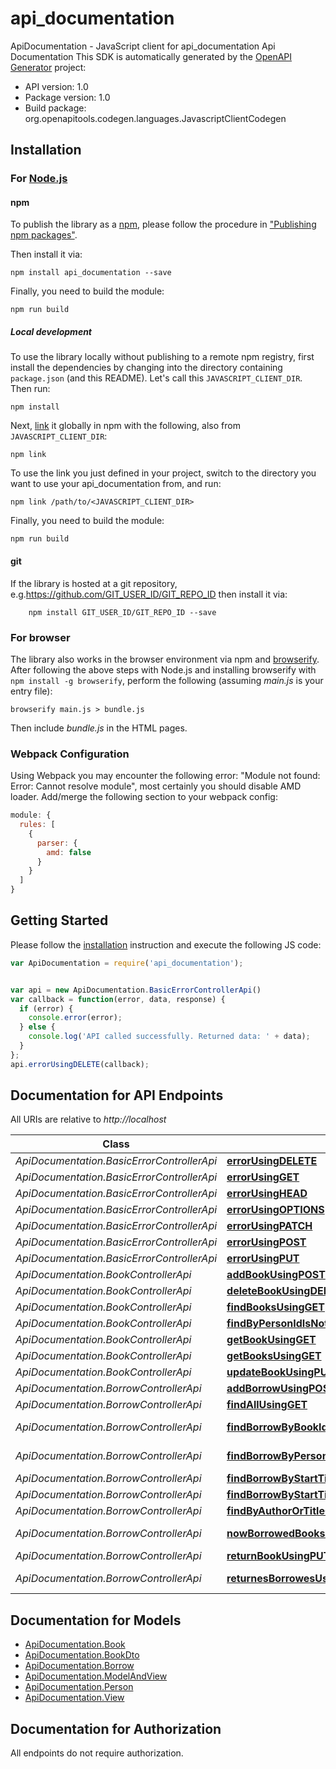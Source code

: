 # api_documentation

ApiDocumentation - JavaScript client for api_documentation
Api Documentation
This SDK is automatically generated by the [OpenAPI Generator](https://openapi-generator.tech) project:

- API version: 1.0
- Package version: 1.0
- Build package: org.openapitools.codegen.languages.JavascriptClientCodegen

## Installation

### For [Node.js](https://nodejs.org/)

#### npm

To publish the library as a [npm](https://www.npmjs.com/), please follow the procedure in ["Publishing npm packages"](https://docs.npmjs.com/getting-started/publishing-npm-packages).

Then install it via:

```shell
npm install api_documentation --save
```

Finally, you need to build the module:

```shell
npm run build
```

##### Local development

To use the library locally without publishing to a remote npm registry, first install the dependencies by changing into the directory containing `package.json` (and this README). Let's call this `JAVASCRIPT_CLIENT_DIR`. Then run:

```shell
npm install
```

Next, [link](https://docs.npmjs.com/cli/link) it globally in npm with the following, also from `JAVASCRIPT_CLIENT_DIR`:

```shell
npm link
```

To use the link you just defined in your project, switch to the directory you want to use your api_documentation from, and run:

```shell
npm link /path/to/<JAVASCRIPT_CLIENT_DIR>
```

Finally, you need to build the module:

```shell
npm run build
```

#### git

If the library is hosted at a git repository, e.g.https://github.com/GIT_USER_ID/GIT_REPO_ID
then install it via:

```shell
    npm install GIT_USER_ID/GIT_REPO_ID --save
```

### For browser

The library also works in the browser environment via npm and [browserify](http://browserify.org/). After following
the above steps with Node.js and installing browserify with `npm install -g browserify`,
perform the following (assuming *main.js* is your entry file):

```shell
browserify main.js > bundle.js
```

Then include *bundle.js* in the HTML pages.

### Webpack Configuration

Using Webpack you may encounter the following error: "Module not found: Error:
Cannot resolve module", most certainly you should disable AMD loader. Add/merge
the following section to your webpack config:

```javascript
module: {
  rules: [
    {
      parser: {
        amd: false
      }
    }
  ]
}
```

## Getting Started

Please follow the [installation](#installation) instruction and execute the following JS code:

```javascript
var ApiDocumentation = require('api_documentation');


var api = new ApiDocumentation.BasicErrorControllerApi()
var callback = function(error, data, response) {
  if (error) {
    console.error(error);
  } else {
    console.log('API called successfully. Returned data: ' + data);
  }
};
api.errorUsingDELETE(callback);

```

## Documentation for API Endpoints

All URIs are relative to *http://localhost*

Class | Method | HTTP request | Description
------------ | ------------- | ------------- | -------------
*ApiDocumentation.BasicErrorControllerApi* | [**errorUsingDELETE**](docs/BasicErrorControllerApi.md#errorUsingDELETE) | **DELETE** /error | error
*ApiDocumentation.BasicErrorControllerApi* | [**errorUsingGET**](docs/BasicErrorControllerApi.md#errorUsingGET) | **GET** /error | error
*ApiDocumentation.BasicErrorControllerApi* | [**errorUsingHEAD**](docs/BasicErrorControllerApi.md#errorUsingHEAD) | **HEAD** /error | error
*ApiDocumentation.BasicErrorControllerApi* | [**errorUsingOPTIONS**](docs/BasicErrorControllerApi.md#errorUsingOPTIONS) | **OPTIONS** /error | error
*ApiDocumentation.BasicErrorControllerApi* | [**errorUsingPATCH**](docs/BasicErrorControllerApi.md#errorUsingPATCH) | **PATCH** /error | error
*ApiDocumentation.BasicErrorControllerApi* | [**errorUsingPOST**](docs/BasicErrorControllerApi.md#errorUsingPOST) | **POST** /error | error
*ApiDocumentation.BasicErrorControllerApi* | [**errorUsingPUT**](docs/BasicErrorControllerApi.md#errorUsingPUT) | **PUT** /error | error
*ApiDocumentation.BookControllerApi* | [**addBookUsingPOST**](docs/BookControllerApi.md#addBookUsingPOST) | **POST** /books | addBook
*ApiDocumentation.BookControllerApi* | [**deleteBookUsingDELETE**](docs/BookControllerApi.md#deleteBookUsingDELETE) | **DELETE** /books/{id} | deleteBook
*ApiDocumentation.BookControllerApi* | [**findBooksUsingGET**](docs/BookControllerApi.md#findBooksUsingGET) | **GET** /books/search | findBooks
*ApiDocumentation.BookControllerApi* | [**findByPersonIdIsNotNullUsingGET**](docs/BookControllerApi.md#findByPersonIdIsNotNullUsingGET) | **GET** /books/borrowed | findByPersonIdIsNotNull
*ApiDocumentation.BookControllerApi* | [**getBookUsingGET**](docs/BookControllerApi.md#getBookUsingGET) | **GET** /books/{id} | getBook
*ApiDocumentation.BookControllerApi* | [**getBooksUsingGET**](docs/BookControllerApi.md#getBooksUsingGET) | **GET** /books | getBooks
*ApiDocumentation.BookControllerApi* | [**updateBookUsingPUT**](docs/BookControllerApi.md#updateBookUsingPUT) | **PUT** /books/{id} | updateBook
*ApiDocumentation.BorrowControllerApi* | [**addBorrowUsingPOST**](docs/BorrowControllerApi.md#addBorrowUsingPOST) | **POST** /borrows | addBorrow
*ApiDocumentation.BorrowControllerApi* | [**findAllUsingGET**](docs/BorrowControllerApi.md#findAllUsingGET) | **GET** /borrows | findAll
*ApiDocumentation.BorrowControllerApi* | [**findBorrowByBookIdUsingGET**](docs/BorrowControllerApi.md#findBorrowByBookIdUsingGET) | **GET** /borrows/books/{bookId} | findBorrowByBookId
*ApiDocumentation.BorrowControllerApi* | [**findBorrowByPersonIdUsingGET**](docs/BorrowControllerApi.md#findBorrowByPersonIdUsingGET) | **GET** /borrows/person/{personId} | findBorrowByPersonId
*ApiDocumentation.BorrowControllerApi* | [**findBorrowByStartTimeAndEndTimeIsNotNullUsingGET**](docs/BorrowControllerApi.md#findBorrowByStartTimeAndEndTimeIsNotNullUsingGET) | **GET** /borrows/returned | findBorrowByStartTimeAndEndTimeIsNotNull
*ApiDocumentation.BorrowControllerApi* | [**findBorrowByStartTimeIsNotNullAndEndTimeIsNullUsingGET**](docs/BorrowControllerApi.md#findBorrowByStartTimeIsNotNullAndEndTimeIsNullUsingGET) | **GET** /borrows/borrowed | findBorrowByStartTimeIsNotNullAndEndTimeIsNull
*ApiDocumentation.BorrowControllerApi* | [**findByAuthorOrTitleContainingUsingGET**](docs/BorrowControllerApi.md#findByAuthorOrTitleContainingUsingGET) | **GET** /borrows/search | findByAuthorOrTitleContaining
*ApiDocumentation.BorrowControllerApi* | [**nowBorrowedBooksUsingGET**](docs/BorrowControllerApi.md#nowBorrowedBooksUsingGET) | **GET** /borrows/borrowed/count | nowBorrowedBooks
*ApiDocumentation.BorrowControllerApi* | [**returnBookUsingPUT**](docs/BorrowControllerApi.md#returnBookUsingPUT) | **PUT** /borrows/{id}/return | returnBook
*ApiDocumentation.BorrowControllerApi* | [**returnesBorrowesUsingGET**](docs/BorrowControllerApi.md#returnesBorrowesUsingGET) | **GET** /borrows/returned/count | returnesBorrowes


## Documentation for Models

 - [ApiDocumentation.Book](docs/Book.md)
 - [ApiDocumentation.BookDto](docs/BookDto.md)
 - [ApiDocumentation.Borrow](docs/Borrow.md)
 - [ApiDocumentation.ModelAndView](docs/ModelAndView.md)
 - [ApiDocumentation.Person](docs/Person.md)
 - [ApiDocumentation.View](docs/View.md)


## Documentation for Authorization

All endpoints do not require authorization.
